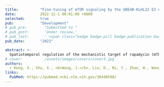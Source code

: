 ```yaml
---
title:          "Fine-tuning of mTOR signaling by the UBE4B-KLHL22 E3 ubiquitin ligase cascade in brain development"
date:           2022-12-1 00:01:00 +0800
selected:       true
pub:            "Development"
# pub_pre:        "Submitted to "
# pub_post:       'Under review.'
# pub_last:       ' <span class="badge badge-pill badge-publication badge-success">Spotlight</span>'
pub_date:       "2022"

abstract: >-
  Spatiotemporal regulation of the mechanistic target of rapamycin (mTOR) pathway is pivotal for establishment of brain architecture. Dysregulation of mTOR signaling is associated with a variety of neurodevelopmental disorders. Here, we demonstrate that the UBE4B-KLHL22 E3 ubiquitin ligase cascade regulates mTOR activity in neurodevelopment. In a mouse model with UBE4B conditionally deleted in the nervous system, animals display severe growth defects, spontaneous seizures and premature death. Loss of UBE4B in the brains of mutant mice results in depletion of neural precursor cells and impairment of neurogenesis. Mechanistically, UBE4B polyubiquitylates and degrades KLHL22, an E3 ligase previously shown to degrade the GATOR1 component DEPDC5. Deletion of UBE4B causes upregulation of KLHL22 and hyperactivation of mTOR, leading to defective proliferation and differentiation of neural precursor cells. Suppression of KLHL22 expression reverses the elevated activity of mTOR caused by acute local deletion of UBE4B. Prenatal treatment with the mTOR inhibitor rapamycin rescues neurogenesis defects in Ube4b mutant mice. Taken together, these findings demonstrate that UBE4B and KLHL22 are essential for maintenance and differentiation of the precursor pool through fine-tuning of mTOR activity.
# cover:          /assets/images/covers/cover3.jpg
authors:
  - Kong, X., Shu, X., <b>Wang, J.</b>, Liu, D., Ni, Y., Zhao, W., Wang, L., Gao, Z., Chen, J., Yang, B., Guo, X. and Wang, Z.
links:
  PubMed: https://pubmed.ncbi.nlm.nih.gov/36440598/
---
```

